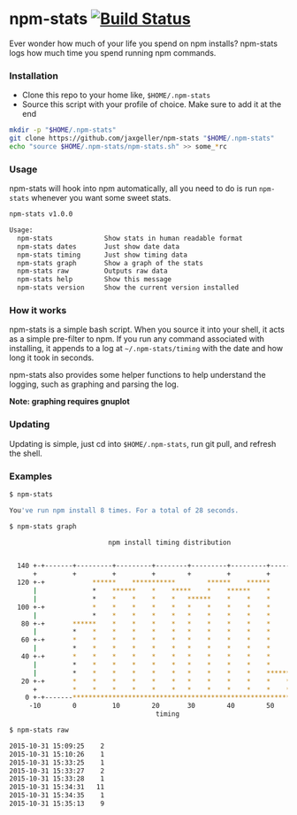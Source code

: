 # npm-stats [![Build Status](https://travis-ci.org/jaxgeller/npm-stats.svg?branch=master)](https://travis-ci.org/jaxgeller/npm-stats)
Ever wonder how much of your life you spend on npm installs? npm-stats logs how much time you spend running npm commands.

### Installation

+ Clone this repo to your home like, `$HOME/.npm-stats`
+ Source this script with your profile of choice. Make sure to add it at the end

```sh
mkdir -p "$HOME/.npm-stats"
git clone https://github.com/jaxgeller/npm-stats "$HOME/.npm-stats"
echo "source $HOME/.npm-stats/npm-stats.sh" >> some_*rc
```

### Usage

npm-stats will hook into npm automatically, all you need to do is run `npm-stats` whenever you want some sweet stats.

```sh
npm-stats v1.0.0

Usage:
  npm-stats             Show stats in human readable format
  npm-stats dates       Just show date data
  npm-stats timing      Just show timing data
  npm-stats graph       Show a graph of the stats
  npm-stats raw         Outputs raw data
  npm-stats help        Show this message
  npm-stats version     Show the current version installed
```

### How it works

npm-stats is a simple bash script. When you source it into your shell, it acts as a simple pre-filter to npm. If you run any command associated with installing, it appends to a log at `~/.npm-stats/timing` with the date and how long it took in seconds.

npm-stats also provides some helper functions to help understand the logging, such as graphing and parsing the log.

__Note: graphing requires gnuplot__

### Updating

Updating is simple, just cd into `$HOME/.npm-stats`, run git pull, and refresh the shell.

### Examples

```sh
$ npm-stats

You've run npm install 8 times. For a total of 28 seconds.
```

```sh
$ npm-stats graph

                         npm install timing distribution


  140 +-+-------+---------+---------+--------+---------+---------+-------+-+
      +         +         +         +        +         +         +         +
  120 +-+            ******    ***********        ******    ******       +-+
      |              *    ******    *    *****    *    ******    *         |
      |              *    *    *    *    *   ******    *    *    *         |
  100 +-+            *    *    *    *    *   *    *    *    *    *       +-+
      |              *    *    *    *    *   *    *    *    *    *         |
   80 +-+       ******    *    *    *    *   *    *    *    *    *       +-+
      |         *    *    *    *    *    *   *    *    *    *    *         |
   60 +-+       *    *    *    *    *    *   *    *    *    *    *       +-+
      |         *    *    *    *    *    *   *    *    *    *    *         |
   40 +-+       *    *    *    *    *    *   *    *    *    *    *       +-+
      |         *    *    *    *    *    *   *    *    *    *    *         |
      |         *    *    *    *    *    *   *    *    *    *    ******    |
   20 +-+       *    *    *    *    *    *   *    *    *    *    *    *  +-+
      +         *    *    *    *    *    *   *    *    *    *    *    *    +
    0 +-+-------*******************************************************--+-+
     -10        0         10        20       30        40        50        60
                                     timing
```

```sh
$ npm-stats raw

2015-10-31 15:09:25    2
2015-10-31 15:10:26    1
2015-10-31 15:33:25    1
2015-10-31 15:33:27    2
2015-10-31 15:33:28    1
2015-10-31 15:34:31   11
2015-10-31 15:34:35    1
2015-10-31 15:35:13    9
```
